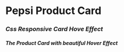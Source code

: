 # Pepsi Product Card
### _Css Responsive Card Hove Effect_
##### The Product Card with beautiful Hover Effect

